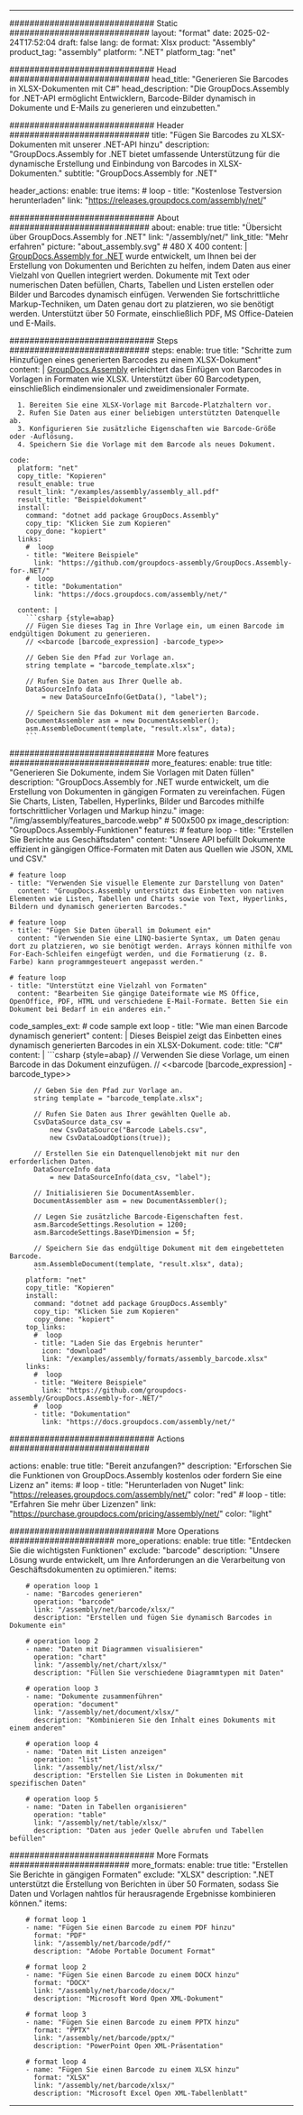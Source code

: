 



---
############################# Static ############################
layout: "format"
date:  2025-02-24T17:52:04
draft: false
lang: de
format: Xlsx
product: "Assembly"
product_tag: "assembly"
platform: ".NET"
platform_tag: "net"

############################# Head ############################
head_title: "Generieren Sie Barcodes in XLSX-Dokumenten mit C#"
head_description: "Die GroupDocs.Assembly for .NET-API ermöglicht Entwicklern, Barcode-Bilder dynamisch in Dokumente und E-Mails zu generieren und einzubetten."

############################# Header ############################
title: "Fügen Sie Barcodes zu XLSX-Dokumenten mit unserer .NET-API hinzu" 
description: "GroupDocs.Assembly for .NET bietet umfassende Unterstützung für die dynamische Erstellung und Einbindung von Barcodes in XLSX-Dokumenten."
subtitle: "GroupDocs.Assembly for .NET" 

header_actions:
  enable: true
  items:
    #  loop
    - title: "Kostenlose Testversion herunterladen"
      link: "https://releases.groupdocs.com/assembly/net/"
      
############################# About ############################
about:
    enable: true
    title: "Übersicht über GroupDocs.Assembly for .NET"
    link: "/assembly/net/"
    link_title: "Mehr erfahren"
    picture: "about_assembly.svg" # 480 X 400
    content: |
       [GroupDocs.Assembly for .NET](/assembly/net/) wurde entwickelt, um Ihnen bei der Erstellung von Dokumenten und Berichten zu helfen, indem Daten aus einer Vielzahl von Quellen integriert werden. Dokumente mit Text oder numerischen Daten befüllen, Charts, Tabellen und Listen erstellen oder Bilder und Barcodes dynamisch einfügen. Verwenden Sie fortschrittliche Markup-Techniken, um Daten genau dort zu platzieren, wo sie benötigt werden. Unterstützt über 50 Formate, einschließlich PDF, MS Office-Dateien und E-Mails.

############################# Steps ############################
steps:
    enable: true
    title: "Schritte zum Hinzufügen eines generierten Barcodes zu einem XLSX-Dokument"
    content: |
      [GroupDocs.Assembly](/assembly/net/) erleichtert das Einfügen von Barcodes in Vorlagen in Formaten wie XLSX. Unterstützt über 60 Barcodetypen, einschließlich eindimensionaler und zweidimensionaler Formate.
      
      1. Bereiten Sie eine XLSX-Vorlage mit Barcode-Platzhaltern vor.
      2. Rufen Sie Daten aus einer beliebigen unterstützten Datenquelle ab.
      3. Konfigurieren Sie zusätzliche Eigenschaften wie Barcode-Größe oder -Auflösung.
      4. Speichern Sie die Vorlage mit dem Barcode als neues Dokument.
   
    code:
      platform: "net"
      copy_title: "Kopieren"
      result_enable: true
      result_link: "/examples/assembly/assembly_all.pdf"
      result_title: "Beispieldokument"
      install:
        command: "dotnet add package GroupDocs.Assembly"
        copy_tip: "Klicken Sie zum Kopieren"
        copy_done: "kopiert"
      links:
        #  loop
        - title: "Weitere Beispiele"
          link: "https://github.com/groupdocs-assembly/GroupDocs.Assembly-for-.NET/"
        #  loop
        - title: "Dokumentation"
          link: "https://docs.groupdocs.com/assembly/net/"
          
      content: |
        ```csharp {style=abap}
        // Fügen Sie dieses Tag in Ihre Vorlage ein, um einen Barcode im endgültigen Dokument zu generieren.
        // <<barcode [barcode_expression] -barcode_type>>

        // Geben Sie den Pfad zur Vorlage an.
        string template = "barcode_template.xlsx";

        // Rufen Sie Daten aus Ihrer Quelle ab.
        DataSourceInfo data 
            = new DataSourceInfo(GetData(), "label");

        // Speichern Sie das Dokument mit dem generierten Barcode.
        DocumentAssembler asm = new DocumentAssembler();
        asm.AssembleDocument(template, "result.xlsx", data);
        ```            

############################# More features ############################
more_features:
  enable: true
  title: "Generieren Sie Dokumente, indem Sie Vorlagen mit Daten füllen"
  description: "GroupDocs.Assembly for .NET wurde entwickelt, um die Erstellung von Dokumenten in gängigen Formaten zu vereinfachen. Fügen Sie Charts, Listen, Tabellen, Hyperlinks, Bilder und Barcodes mithilfe fortschrittlicher Vorlagen und Markup hinzu."
  image: "/img/assembly/features_barcode.webp" # 500x500 px
  image_description: "GroupDocs.Assembly-Funktionen"
  features:
    # feature loop
    - title: "Erstellen Sie Berichte aus Geschäftsdaten"
      content: "Unsere API befüllt Dokumente effizient in gängigen Office-Formaten mit Daten aus Quellen wie JSON, XML und CSV."

    # feature loop
    - title: "Verwenden Sie visuelle Elemente zur Darstellung von Daten"
      content: "GroupDocs.Assembly unterstützt das Einbetten von nativen Elementen wie Listen, Tabellen und Charts sowie von Text, Hyperlinks, Bildern und dynamisch generierten Barcodes."

    # feature loop
    - title: "Fügen Sie Daten überall im Dokument ein"
      content: "Verwenden Sie eine LINQ-basierte Syntax, um Daten genau dort zu platzieren, wo sie benötigt werden. Arrays können mithilfe von For-Each-Schleifen eingefügt werden, und die Formatierung (z. B. Farbe) kann programmgesteuert angepasst werden."

    # feature loop
    - title: "Unterstützt eine Vielzahl von Formaten"
      content: "Bearbeiten Sie gängige Dateiformate wie MS Office, OpenOffice, PDF, HTML und verschiedene E-Mail-Formate. Betten Sie ein Dokument bei Bedarf in ein anderes ein."
      
  code_samples_ext:
    # code sample ext loop
    - title: "Wie man einen Barcode dynamisch generiert"
      content: |
        Dieses Beispiel zeigt das Einbetten eines dynamisch generierten Barcodes in ein XLSX-Dokument.
      code:
        title: "C#"
        content: |
          ```csharp {style=abap}
          // Verwenden Sie diese Vorlage, um einen Barcode in das Dokument einzufügen.
          // <<barcode [barcode_expression] -barcode_type>>

          // Geben Sie den Pfad zur Vorlage an.
          string template = "barcode_template.xlsx";

          // Rufen Sie Daten aus Ihrer gewählten Quelle ab.
          CsvDataSource data_csv =
              new CsvDataSource("Barcode Labels.csv", 
              new CsvDataLoadOptions(true));

          // Erstellen Sie ein Datenquellenobjekt mit nur den erforderlichen Daten.
          DataSourceInfo data 
              = new DataSourceInfo(data_csv, "label");

          // Initialisieren Sie DocumentAssembler.
          DocumentAssembler asm = new DocumentAssembler();

          // Legen Sie zusätzliche Barcode-Eigenschaften fest.
          asm.BarcodeSettings.Resolution = 1200;
          asm.BarcodeSettings.BaseYDimension = 5f;

          // Speichern Sie das endgültige Dokument mit dem eingebetteten Barcode.
          asm.AssembleDocument(template, "result.xlsx", data);
          ```
        platform: "net"
        copy_title: "Kopieren"
        install:
          command: "dotnet add package GroupDocs.Assembly"
          copy_tip: "Klicken Sie zum Kopieren"
          copy_done: "kopiert"
        top_links:
          #  loop
          - title: "Laden Sie das Ergebnis herunter"
            icon: "download"
            link: "/examples/assembly/formats/assembly_barcode.xlsx"
        links:
          #  loop
          - title: "Weitere Beispiele"
            link: "https://github.com/groupdocs-assembly/GroupDocs.Assembly-for-.NET/"
          #  loop
          - title: "Dokumentation"
            link: "https://docs.groupdocs.com/assembly/net/"
            

            


############################# Actions ############################

actions:
  enable: true
  title: "Bereit anzufangen?"
  description: "Erforschen Sie die Funktionen von GroupDocs.Assembly kostenlos oder fordern Sie eine Lizenz an"
  items:
    #  loop
    - title: "Herunterladen von Nuget"
      link: "https://releases.groupdocs.com/assembly/net/"
      color: "red"
        #  loop
    - title: "Erfahren Sie mehr über Lizenzen"
      link: "https://purchase.groupdocs.com/pricing/assembly/net/"
      color: "light"


############################# More Operations #####################
more_operations:
    enable: true
    title: "Entdecken Sie die wichtigsten Funktionen"
    exclude: "barcode"
    description: "Unsere Lösung wurde entwickelt, um Ihre Anforderungen an die Verarbeitung von Geschäftsdokumenten zu optimieren."
    items: 
          
        # operation loop 1
        - name: "Barcodes generieren"
          operation: "barcode"
          link: "/assembly/net/barcode/xlsx/"
          description: "Erstellen und fügen Sie dynamisch Barcodes in Dokumente ein"

        # operation loop 2
        - name: "Daten mit Diagrammen visualisieren"
          operation: "chart"
          link: "/assembly/net/chart/xlsx/"
          description: "Füllen Sie verschiedene Diagrammtypen mit Daten"

        # operation loop 3
        - name: "Dokumente zusammenführen"
          operation: "document"
          link: "/assembly/net/document/xlsx/"
          description: "Kombinieren Sie den Inhalt eines Dokuments mit einem anderen"

        # operation loop 4
        - name: "Daten mit Listen anzeigen"
          operation: "list"
          link: "/assembly/net/list/xlsx/"
          description: "Erstellen Sie Listen in Dokumenten mit spezifischen Daten"

        # operation loop 5
        - name: "Daten in Tabellen organisieren"
          operation: "table"
          link: "/assembly/net/table/xlsx/"
          description: "Daten aus jeder Quelle abrufen und Tabellen befüllen"
         
          
############################# More Formats ########################
more_formats:
    enable: true
    title: "Erstellen Sie Berichte in gängigen Formaten"
    exclude: "XLSX"
    description: ".NET unterstützt die Erstellung von Berichten in über 50 Formaten, sodass Sie Daten und Vorlagen nahtlos für herausragende Ergebnisse kombinieren können."
    items: 
          
        # format loop 1
        - name: "Fügen Sie einen Barcode zu einem PDF hinzu"
          format: "PDF"
          link: "/assembly/net/barcode/pdf/"
          description: "Adobe Portable Document Format"
          
        # format loop 2
        - name: "Fügen Sie einen Barcode zu einem DOCX hinzu"
          format: "DOCX"
          link: "/assembly/net/barcode/docx/"
          description: "Microsoft Word Open XML-Dokument"
          
        # format loop 3
        - name: "Fügen Sie einen Barcode zu einem PPTX hinzu"
          format: "PPTX"
          link: "/assembly/net/barcode/pptx/"
          description: "PowerPoint Open XML-Präsentation"
          
        # format loop 4
        - name: "Fügen Sie einen Barcode zu einem XLSX hinzu"
          format: "XLSX"
          link: "/assembly/net/barcode/xlsx/"
          description: "Microsoft Excel Open XML-Tabellenblatt"


          

---